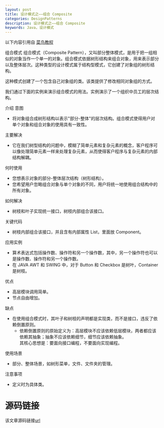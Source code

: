 ```yaml
---
layout: post
title: 设计模式之——组合 Composite
categories: DesignPatterns
description: 设计模式之——组合 Composite
keywords: Java，设计模式
---
```


以下内容引用自 [菜鸟教程](https://www.runoob.com/design-pattern/composite-pattern.html)

组合模式
组合模式（Composite Pattern），又叫部分整体模式，是用于把一组相似的对象当作一个单一的对象。组合模式依据树形结构来组合对象，用来表示部分以及整体层次。这种类型的设计模式属于结构型模式，它创建了对象组的树形结构。

这种模式创建了一个包含自己对象组的类。该类提供了修改相同对象组的方式。

我们通过下面的实例来演示组合模式的用法。实例演示了一个组织中员工的层次结构。

介绍
意图
- 将对象组合成树形结构以表示"部分-整体"的层次结构。组合模式使得用户对单个对象和组合对象的使用具有一致性。

主要解决
- 它在我们树型结构的问题中，模糊了简单元素和复杂元素的概念，客户程序可以像处理简单元素一样来处理复杂元素，从而使得客户程序与复杂元素的内部结构解耦。

何时使用
- 您想表示对象的部分-整体层次结构（树形结构）。 
- 您希望用户忽略组合对象与单个对象的不同，用户将统一地使用组合结构中的所有对象。

如何解决
- 树枝和叶子实现统一接口，树枝内部组合该接口。

关键代码
- 树枝内部组合该接口，并且含有内部属性 List，里面放 Component。

应用实例
- 算术表达式包括操作数、操作符和另一个操作数，其中，另一个操作符也可以是操作数、操作符和另一个操作数。
- 在 JAVA AWT 和 SWING 中，对于 Button 和 Checkbox 是树叶，Container 是树枝。

优点
- 高层模块调用简单。 
- 节点自由增加。

缺点
- 在使用组合模式时，其叶子和树枝的声明都是实现类，而不是接口，违反了依赖倒置原则。
	- 依赖倒置原则的原始定义为：高层模块不应该依赖低层模块，两者都应该依赖其抽象；抽象不应该依赖细节，细节应该依赖抽象。<br>
	  其核心思想是：要面向接口编程，不要面向实现编程。

使用场景
- 部分、整体场景，如树形菜单，文件、文件夹的管理。

注意事项
- 定义时为具体类。

# 源码链接
该文章源码链接[url](url)